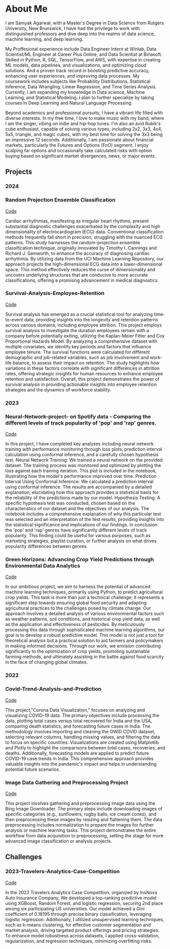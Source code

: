 # About Me

I am Samyak Agarwal, with a Master's Degree in Data Science from Rutgers University, New Brunswick, I have had the privilege to work with distinguished professors and dive deep into the realms of data science, machine learning, and deep learning.

My Proffesional experience include Data Engineer Intern at Winlab, Data Scientist/ML Engineer at Career Plus Online, and Data Scientist at Birlasoft. Skilled in Python, R, SQL, TensorFlow, and AWS, with expertise in creating ML models, data pipelines, and visualizations, and optimizing cloud solutions. And a proven track record in boosting predictive accuracy, enhancing user experiences, and improving data processes. My coursework includes subjects like Probability Distributions, Statistical Inference, Data Wrangling, Linear Regression, and Time Series Analysis. Currently, I am expanding my knowledge in Data science, Machine Learning, and Statistical Modeling. I plan to further specialize by taking courses in Deep Learning and Natural Language Processing.

Beyond academics and professional pursuits, I have a vibrant life filled with diverse interests. In my free time, I love to make music with my band, where I am the singer, vibing on indie and hip-hop tunes. I'm also an avid Rubik's cube enthusiast, capable of solving various types, including 2x2, 3x3, 4x4, 5x5, triangle, and magic cubes, with my best time for solving the 3x3 being an impressive 12 seconds. Additionally, I am passionate about financial markets, particularly the Futures and Options (FnO) segment. I enjoy scalping far options and occasionally take calculated risks with option buying based on significant market divergences, news, or major events.

## Projects

### 2024

### Random Projection Ensemble Classification
[Code](https://github.com/sam-yak/Random-Projection-Ensemble-Classification/blob/main/DATA_MINING_CODE_UPDATED.ipynb)

Cardiac arrhythmias, manifesting as irregular heart rhythms, present substantial diagnostic challenges exacerbated by the complexity and high dimensionality of electrocardiogram (ECG) data. Conventional classification methods frequently fall short in precision, struggling with the nuanced ECG patterns. This study harnesses the random-projection ensemble classification technique, originally innovated by Timothy I. Cannings and Richard J. Samworth, to enhance the accuracy of diagnosing cardiac arrhythmia. By utilizing data from the UCI Machine Learning Repository, our approach projects the high-dimensional ECG data into a lower-dimensional space. This method effectively reduces the curse of dimensionality and uncovers underlying structures that are conducive to more accurate classifications, offering a promising advancement in medical diagnostics.


### Survival-Analysis-Employee-Retention
[Code](https://github.com/sam-yak/Survival-Analysis-Employee-Retention/blob/main/Survival_analysis_final.ipynb)

Survival analysis has emerged as a crucial statistical tool for analyzing time-to-event data, providing insights into the longevity and retention patterns across various domains, including employee attrition. This project employs survival analysis to investigate the duration employees remain with a company before potentially exiting, utilizing the Kaplan-Meier Fitter and Cox Proportional Hazards Model. By analyzing a comprehensive dataset with multiple covariates, we identify key periods and factors that influence employee tenure. The survival functions were calculated for different demographic and job-related variables, such as job involvement and work-life balance, to assess their impact on retention. The study highlights how variations in these factors correlate with significant differences in attrition rates, offering strategic insights for human resources to enhance employee retention and satisfaction. Overall, this project demonstrates the power of survival analysis in providing actionable insights into employee retention strategies and the dynamics of workforce stability.

### 2023

### Neural-Network-project- on Spotify data - Comparing the different levels of track popularity of 'pop' and 'rap' genres.
[Code](https://github.com/sam-yak/Neural-Network-project/blob/main/Neural-network-project.ipynb)

In this project, I have completed key analyses including neural network training with performance monitoring through loss plots, prediction interval calculation using conformal inference, and a carefully chosen hypothesis test.
Neural Network Training: We trained a neural network on the provided dataset. The training process was monitored and optimized by plotting the loss against each training iteration. This plot is included in the notebook, illustrating how the model's performance improved over time.
Prediction Interval Using Conformal Inference: We calculated a prediction interval using conformal inference. The results are accompanied by a detailed explanation, elucidating how this approach provides a statistical basis for the reliability of the predictions made by our model.
Hypothesis Testing: A specific hypothesis test was conducted, chosen based on the characteristics of our dataset and the objectives of our analysis. The notebook includes a comprehensive explanation of why this particular test was selected and an interpretation of the test results, providing insights into the statistical significance and implications of our findings.
In conclusion the 'pop' and 'rap' genres have significantly different levels of track popularity. This finding could be useful for various purposes, such as marketing strategies, playlist curation, or further analysis on what drives popularity differences between genres.

### Green Horizons: Advancing Crop Yield Predictions through Environmental Data Analytics
[Code](https://github.com/sam-yak/Crop-Yield-Predictions/blob/main/Time_Series_Regression_Project_final%20(1).ipynb)

In our ambitious project, we aim to harness the potential of advanced machine learning techniques, primarily using Python, to predict agricultural crop yields. This task is more than just a technical challenge; it represents a significant step towards ensuring global food security and adapting agricultural practices to the challenges posed by climate change. Our approach involves a detailed analysis of various environmental factors such as weather patterns, soil conditions, and historical crop yield data, as well as the application and effectiveness of pesticides. By meticulously processing this data through sophisticated machine learning algorithms, our goal is to develop a robust predictive model. This model is not just a tool for theoretical analysis but a practical solution to aid farmers and policymakers in making informed decisions. Through our work, we envision contributing significantly to the optimization of crop yields, promoting sustainable farming methods, and ultimately assisting in the battle against food scarcity in the face of changing global climates.

### 2022

### Covid-Trend-Analysis-and-Prediction
[Code](https://github.com/sam-yak/Covid-Trend-Analysis-and-Prediction/blob/main/Final_Project.ipynb)

This project,"Corona Data Visualization," focuses on analyzing and visualizing COVID-19 data. The primary objectives include processing the data, plotting total cases versus total recovered for India and the USA, comparing death statistics, and forecasting future cases in India. The methodology involves importing and cleaning the OWID COVID dataset, selecting relevant columns, handling missing values, and filtering the data to focus on specific countries. Visualizations are created using Matplotlib and Plotly to highlight the comparisons between total cases, recoveries, and deaths. Additionally, forecasting models are applied to predict future COVID-19 case trends in India. This comprehensive approach provides valuable insights into the pandemic's impact and helps in understanding potential future scenarios.

### Image Data Gathering and Preprocessing Project
[Code](https://github.com/sam-yak/Mini-Project/blob/main/Minor_Project.ipynb)

This project involves gathering and preprocessing image data using the Bing Image Downloader. The primary steps include downloading images of specific categories (e.g., sunflowers, rugby balls, ice cream cones), and then preprocessing these images by resizing and flattening them. The data preprocessing includes normalization to prepare the images for further analysis or machine learning tasks. This project demonstrates the entire workflow from data acquisition to preprocessing, setting the stage for more advanced image classification or analysis projects.

## Challenges

### 2023-Travelers-Analytics-Case-Competition
[Code](https://github.com/sam-yak/2023-Travelers-Analytics-Case-Competition/blob/main/2023%20Travelers%20Analytics%20(2).ipynb)

In the 2023 Travelers Analytics Case Competition, organized by InsNova Auto Insurance Company, We developed a top-ranking predictive model using XGBoost, Random Forest, and logistic regression, securing 2nd place among six participating US universities. Our model achieved a Gini coefficient of 0.18195 through precise binary classification, leveraging logistic regression. Additionally, I utilized unsupervised learning techniques, such as k-means clustering, for effective customer segmentation and market analysis, driving targeted product offerings and pricing strategies. To enhance model robustness across datasets, I applied cross-validation, regularization, and regression techniques, minimizing overfitting risks.

